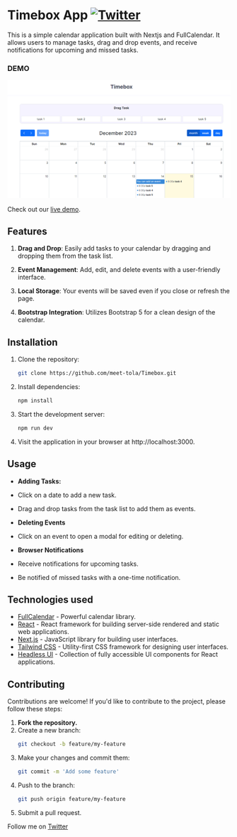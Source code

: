 # Timebox App [![Twitter](https://img.shields.io/twitter/url/https/twitter.com/cloudposse.svg?style=social&label=Follow%20%40tola)](https://twitter.com/meet-tola)


This is a simple calendar application built with Nextjs and FullCalendar. It allows users to manage tasks, drag and drop events, and receive notifications for upcoming and missed tasks.

### DEMO

[![Timebox App Screenshot](/app/assets/Screenshot%20(78).png)](https://linktree-clone-link-hub.vercel.app/)

Check out our [live demo](https://linktree-clone-link-hub.vercel.app/).

## Features

1. **Drag and Drop**: Easily add tasks to your calendar by dragging and dropping them from the task list.

2. **Event Management**: Add, edit, and delete events with a user-friendly interface.

3. **Local Storage**: Your events will be saved even if you close or refresh the page.

4. **Bootstrap Integration**: Utilizes Bootstrap 5 for a clean design of the calendar.

## Installation

1. Clone the repository:
   ```bash
   git clone https://github.com/meet-tola/Timebox.git

2. Install dependencies:
   ```bash
   npm install  

3. Start the development server:
   ```bash
   npm run dev

4. Visit the application in your browser at http://localhost:3000.
  
   
## Usage

- **Adding Tasks:**
 - Click on a date to add a new task.
 - Drag and drop tasks from the task list to add them as events.

- **Deleting Events**
 - Click on an event to open a modal for editing or deleting.
 
- **Browser Notifications**
 - Receive notifications for upcoming tasks.
 - Be notified of missed tasks with a one-time notification.

## Technologies used

- [FullCalendar](https://fullcalendar.io/) - Powerful calendar library.
- [React](https://react.org/) - React framework for building server-side rendered and static web applications.
- [Next.js](https://next.org/) - JavaScript library for building user interfaces.
- [Tailwind CSS](https://tailwindcss.com/) - Utility-first CSS framework for designing user interfaces.
- [Headless UI](https://headlessui.dev) - Collection of fully accessible UI components for React applications.

 ## Contributing

Contributions are welcome! If you'd like to contribute to the project, please follow these steps:

1. **Fork the repository.**
2. Create a new branch: 
   ```bash
   git checkout -b feature/my-feature
3. Make your changes and commit them:
    ```bash
    git commit -m 'Add some feature'
4. Push to the branch:
    ```bash
    git push origin feature/my-feature
5. Submit a pull request.


Follow me on [Twitter](http://twitter/meet-tola)
